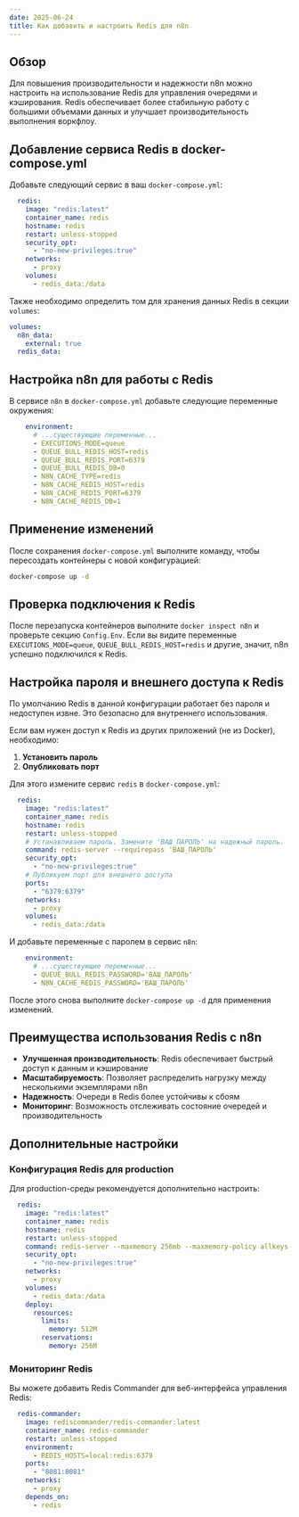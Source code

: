 ```yaml
---
date: 2025-06-24
title: Как добавить и настроить Redis для n8n
---
```


## Обзор

Для повышения производительности и надежности n8n можно настроить на использование Redis для управления очередями и кэширования. Redis обеспечивает более стабильную работу с большими объемами данных и улучшает производительность выполнения воркфлоу.

## Добавление сервиса Redis в docker-compose.yml

Добавьте следующий сервис в ваш `docker-compose.yml`:

```yaml
  redis:
    image: "redis:latest"
    container_name: redis
    hostname: redis
    restart: unless-stopped
    security_opt:
      - "no-new-privileges:true"
    networks:
      - proxy
    volumes:
      - redis_data:/data
```

Также необходимо определить том для хранения данных Redis в секции `volumes`:

```yaml
volumes:
  n8n_data:
    external: true
  redis_data:
```

## Настройка n8n для работы с Redis

В сервисе `n8n` в `docker-compose.yml` добавьте следующие переменные окружения:

```yaml
    environment:
      # ...существующие переменные...
      - EXECUTIONS_MODE=queue
      - QUEUE_BULL_REDIS_HOST=redis
      - QUEUE_BULL_REDIS_PORT=6379
      - QUEUE_BULL_REDIS_DB=0
      - N8N_CACHE_TYPE=redis
      - N8N_CACHE_REDIS_HOST=redis
      - N8N_CACHE_REDIS_PORT=6379
      - N8N_CACHE_REDIS_DB=1
```

## Применение изменений

После сохранения `docker-compose.yml` выполните команду, чтобы пересоздать контейнеры с новой конфигурацией:

```bash
docker-compose up -d
```

## Проверка подключения к Redis

После перезапуска контейнеров выполните `docker inspect n8n` и проверьте секцию `Config.Env`. Если вы видите переменные `EXECUTIONS_MODE=queue`, `QUEUE_BULL_REDIS_HOST=redis` и другие, значит, n8n успешно подключился к Redis.

## Настройка пароля и внешнего доступа к Redis

По умолчанию Redis в данной конфигурации работает без пароля и недоступен извне. Это безопасно для внутреннего использования.

Если вам нужен доступ к Redis из других приложений (не из Docker), необходимо:

1. **Установить пароль**
2. **Опубликовать порт**

Для этого измените сервис `redis` в `docker-compose.yml`:

```yaml
  redis:
    image: "redis:latest"
    container_name: redis
    hostname: redis
    restart: unless-stopped
    # Устанавливаем пароль. Замените 'ВАШ_ПАРОЛЬ' на надежный пароль.
    command: redis-server --requirepass 'ВАШ_ПАРОЛЬ'
    security_opt:
      - "no-new-privileges:true"
    # Публикуем порт для внешнего доступа
    ports:
      - "6379:6379"
    networks:
      - proxy
    volumes:
      - redis_data:/data
```

И добавьте переменные с паролем в сервис `n8n`:

```yaml
    environment:
      # ...существующие переменные...
      - QUEUE_BULL_REDIS_PASSWORD='ВАШ_ПАРОЛЬ'
      - N8N_CACHE_REDIS_PASSWORD='ВАШ_ПАРОЛЬ'
```

После этого снова выполните `docker-compose up -d` для применения изменений.

## Преимущества использования Redis с n8n

- **Улучшенная производительность**: Redis обеспечивает быстрый доступ к данным и кэширование
- **Масштабируемость**: Позволяет распределить нагрузку между несколькими экземплярами n8n
- **Надежность**: Очереди в Redis более устойчивы к сбоям
- **Мониторинг**: Возможность отслеживать состояние очередей и производительность

## Дополнительные настройки

### Конфигурация Redis для production

Для production-среды рекомендуется дополнительно настроить:

```yaml
  redis:
    image: "redis:latest"
    container_name: redis
    hostname: redis
    restart: unless-stopped
    command: redis-server --maxmemory 256mb --maxmemory-policy allkeys-lru
    security_opt:
      - "no-new-privileges:true"
    networks:
      - proxy
    volumes:
      - redis_data:/data
    deploy:
      resources:
        limits:
          memory: 512M
        reservations:
          memory: 256M
```

### Мониторинг Redis

Вы можете добавить Redis Commander для веб-интерфейса управления Redis:

```yaml
  redis-commander:
    image: rediscommander/redis-commander:latest
    container_name: redis-commander
    restart: unless-stopped
    environment:
      - REDIS_HOSTS=local:redis:6379
    ports:
      - "8081:8081"
    networks:
      - proxy
    depends_on:
      - redis
```
